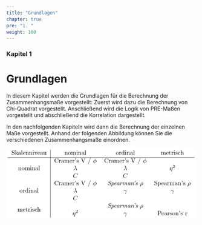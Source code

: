 ```yaml
---
title: "Grundlagen"
chapter: true
pre: "1. "
weight: 100
---
```


### Kapitel  1

# Grundlagen

In diesem Kapitel werden die Grundlagen für die Berechnung der Zusammenhangsmaße vorgestellt: Zuerst wird dazu die Berechnung von Chi-Quadrat vorgestellt. Anschließend wird die Logik von PRE-Maßen vorgestellt und abschließend die Korrelation dargestellt. 

In den nachfolgenden Kapiteln wird dann die Berechnung der einzelnen Maße vorgestellt. Anhand der folgenden Abbildung können Sie die verschiedenen Zusammenhangsmaße einordnen.

![Übersicht Zusammenhangsmaße](./images/uebersucht_zusam.PNG)